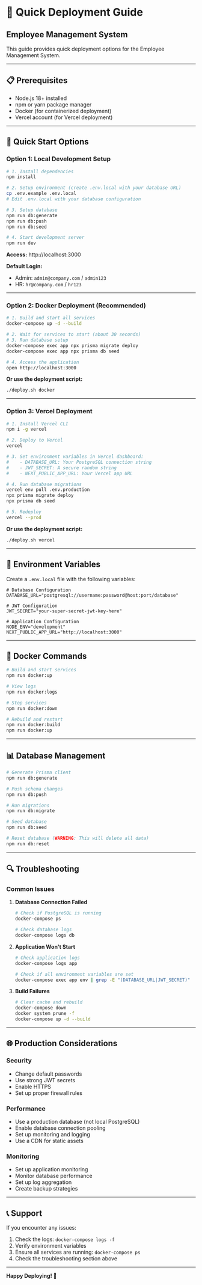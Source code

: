 # 🚀 Quick Deployment Guide

## Employee Management System

This guide provides quick deployment options for the Employee Management System.

---

## 📋 Prerequisites

- Node.js 18+ installed
- npm or yarn package manager
- Docker (for containerized deployment)
- Vercel account (for Vercel deployment)

---

## 🚀 Quick Start Options

### Option 1: Local Development Setup

```bash
# 1. Install dependencies
npm install

# 2. Setup environment (create .env.local with your database URL)
cp .env.example .env.local
# Edit .env.local with your database configuration

# 3. Setup database
npm run db:generate
npm run db:push
npm run db:seed

# 4. Start development server
npm run dev
```

**Access:** http://localhost:3000

**Default Login:**
- Admin: `admin@company.com` / `admin123`
- HR: `hr@company.com` / `hr123`

---

### Option 2: Docker Deployment (Recommended)

```bash
# 1. Build and start all services
docker-compose up -d --build

# 2. Wait for services to start (about 30 seconds)
# 3. Run database setup
docker-compose exec app npx prisma migrate deploy
docker-compose exec app npx prisma db seed

# 4. Access the application
open http://localhost:3000
```

**Or use the deployment script:**
```bash
./deploy.sh docker
```

---

### Option 3: Vercel Deployment

```bash
# 1. Install Vercel CLI
npm i -g vercel

# 2. Deploy to Vercel
vercel

# 3. Set environment variables in Vercel dashboard:
#    - DATABASE_URL: Your PostgreSQL connection string
#    - JWT_SECRET: A secure random string
#    - NEXT_PUBLIC_APP_URL: Your Vercel app URL

# 4. Run database migrations
vercel env pull .env.production
npx prisma migrate deploy
npx prisma db seed

# 5. Redeploy
vercel --prod
```

**Or use the deployment script:**
```bash
./deploy.sh vercel
```

---

## 🔧 Environment Variables

Create a `.env.local` file with the following variables:

```env
# Database Configuration
DATABASE_URL="postgresql://username:password@host:port/database"

# JWT Configuration
JWT_SECRET="your-super-secret-jwt-key-here"

# Application Configuration
NODE_ENV="development"
NEXT_PUBLIC_APP_URL="http://localhost:3000"
```

---

## 🐳 Docker Commands

```bash
# Build and start services
npm run docker:up

# View logs
npm run docker:logs

# Stop services
npm run docker:down

# Rebuild and restart
npm run docker:build
npm run docker:up
```

---

## 📊 Database Management

```bash
# Generate Prisma client
npm run db:generate

# Push schema changes
npm run db:push

# Run migrations
npm run db:migrate

# Seed database
npm run db:seed

# Reset database (WARNING: This will delete all data)
npm run db:reset
```

---

## 🔍 Troubleshooting

### Common Issues

1. **Database Connection Failed**
   ```bash
   # Check if PostgreSQL is running
   docker-compose ps
   
   # Check database logs
   docker-compose logs db
   ```

2. **Application Won't Start**
   ```bash
   # Check application logs
   docker-compose logs app
   
   # Check if all environment variables are set
   docker-compose exec app env | grep -E "(DATABASE_URL|JWT_SECRET)"
   ```

3. **Build Failures**
   ```bash
   # Clear cache and rebuild
   docker-compose down
   docker system prune -f
   docker-compose up -d --build
   ```

---

## 🌐 Production Considerations

### Security
- Change default passwords
- Use strong JWT secrets
- Enable HTTPS
- Set up proper firewall rules

### Performance
- Use a production database (not local PostgreSQL)
- Enable database connection pooling
- Set up monitoring and logging
- Use a CDN for static assets

### Monitoring
- Set up application monitoring
- Monitor database performance
- Set up log aggregation
- Create backup strategies

---

## 📞 Support

If you encounter any issues:

1. Check the logs: `docker-compose logs -f`
2. Verify environment variables
3. Ensure all services are running: `docker-compose ps`
4. Check the troubleshooting section above

---

**Happy Deploying! 🎉**
